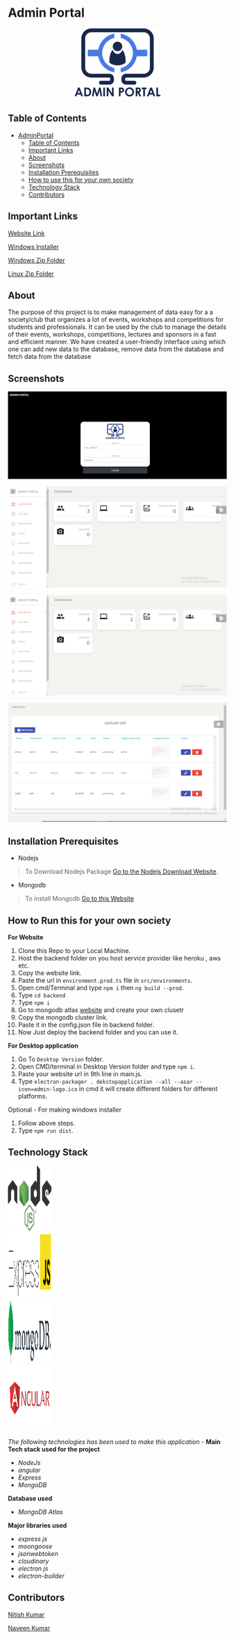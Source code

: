 # **Admin Portal**
<link rel="stylesheet" type="text/css" media="all" href="./assets/style.css" />



<p align="center">
  <img width="199" height="162" src="./assets/logo.png">
</p>



## **Table of Contents**

- [AdminPortal](#AdminPortal)
  - [Table of Contents](#table-of-contents)
  - [Important Links](#important-links)
  - [About](#about)
  - [Screenshots](#screenshots)
  - [Installation Prerequisites](#installation-prerequisites)
  - [How to use this for your own society](#how-to-use-for-own-society)
  - [Technology Stack](#technology-stack)
  - [Contributors](#contributors)

## **Important Links**

[Website Link](https://dbms-project-admin-portal.herokuapp.com/)  

[Windows Installer](https://drive.google.com/file/d/11iNJe0W_Gzqcv5yx8HFjk3kuq04pEcl8/view?usp=sharing)

[Windows Zip Folder](https://drive.google.com/file/d/1x9LI589TEnHGdghd3RXGRVj7DB9a3kHC/view?usp=sharing)

[Linux Zip Folder](https://drive.google.com/file/d/1-Aht0stuyN6mMZr5OO-ZwIEyyJG6A7Yq/view?usp=sharing)

## **About**

The purpose of this project is to make management of data easy for a a society/club that organizes a lot of events, workshops and competitions for students and professionals. It can be used by the club to manage the details of their events, workshops, competitions, lectures and sponsors in a fast and efficient manner. We have created a user-friendly interface using which one can add new data to the database, remove data from the database and fetch data from the database


## **Screenshots**

![Login](./assets/2.png)


![Dashboard](./assets/3.png)


![Lectures page](./assets/1.png)

![Data addition Page](./assets/4.png)

## **Installation Prerequisites**

- Nodejs

> To Download Nodejs Package [Go to the Nodejs Download Website](https://nodejs.org/en/download/).

- Mongodb

> To install Mongodb [Go to this Website](https://docs.mongodb.com/manual/administration/install-community/)

## **How to Run this for your own society**

**For Website**
1. Clone this Repo to your Local Machine.
2. Host the backend folder on you host service provider like heroku , aws etc.
3. Copy the website link.
4. Paste the url in ```environment.prod.ts``` file in ```src/environments```. 
5. Open cmd/Terminal and type ```npm i``` then ```ng build --prod```.
6. Type ```cd backend```
7. Type ```npm i```
8. Go to mongodb atlas [website](https://www.mongodb.com/cloud/atlas) and create your own clusetr
9. Copy the mongodb cluster link.
10. Paste it in the config.json file in backend folder.
11. Now Just deploy the backend folder and you can use it.



**For Desktop application**
1. Go To ```Desktop Version``` folder.
2. Open CMD/terminal in Desktop Version folder and type ```npm i```.
3. Paste your website url in 9th line in main.js.
4. Type ```electron-packager . dekstopapplication --all --asar --icon=admin-logo.ico``` in cmd it will create different folders for different platforms.

Optional - For making windows installer 
1. Follow above steps.
2. Type ```npm run dist```.


## **Technology Stack**
<!-- <img align="left" alt="Node.js" width="150px" src="./assets/node.png" />  -->
<!-- <img align="left" alt="Node.js" width="150px" src="./assets/mongodb.png"/>
<img align="left" alt="Node.js" width="150px" src="./assets/express.png"/>
<img align="left" alt="Node.js" width="150px" src="./assets/angular.png"/> -->

<div class="row">
  <div class="column">
    <img  alt="Node.js" width="100px" height = "150" src="./assets/node.png" /> 
  </div>
  <div class="column">
    <img alt="Node.js"width="100px" height = "150" src="./assets/express.png"/>
  </div>
  <div class="column">
   <img  alt="Node.js"width="100px" height = "150"src="./assets/mongodb.png"/>
  </div>
  <div class="column">
   <img  alt="Node.js" width="100px" height = "150" src="./assets/angular.png"/>
  </div>
</div>

<!-- </br> -->
<!-- </br> -->

_The following technologies has been used to make this application -_
**Main Tech stack used for the project**
- _NodeJs_          
- _angular_
- _Express_
- _MongoDB_

**Database used**
- _MongoDB Atlas_

**Major libraries used**
- _express js_
- _moongoose_
- _jsonwebtoken_
- _cloudinary_
- _electron js_
- _electron-builder_



## Contributors

[Nitish Kumar](https://github.com/Nitish9711)

[Naveen Kumar](https://github.com/NaveenKumar519)



